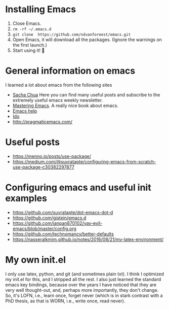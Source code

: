 # Installing Emacs

1. Close Emacs.
2. `rm -rf ~/.emacs.d`
3. `git clone  https://github.com/ndvanforeest/emacs.git`
4. Open Emacs, it will download all the packages. (Ignore the warnings on the first launch.)
5. Start using it! :tada:

#  General information on emacs 

I learned a lot about emacs from the following sites

- [Sacha Chua](https://sachachua.com/blog/emacs/) Here you can find many useful posts and subscribe to the extremely useful emacs weekly newsletter.
- [Mastering Emacs](https://www.masteringemacs.org/). A really nice book about emacs. 
- [Emacs help](https://www.emacswiki.org/emacs/EmacsNewbieHelpReference)
- [Ido](https://www.masteringemacs.org/article/introduction-to-ido-mode)
- http://pragmaticemacs.com/

# Useful posts

- https://menno.io/posts/use-package/
- https://medium.com/@suvratapte/configuring-emacs-from-scratch-use-package-c30382297877

#  Configuring emacs and useful init examples

- https://github.com/suvratapte/dot-emacs-dot-d
- https://github.com/gjstein/emacs.d
- https://github.com/ianpan870102/yay-evil-emacs/blob/master/config.org
- https://github.com/technomancy/better-defaults
- https://nasseralkmim.github.io/notes/2016/08/21/my-latex-environment/

# My own init.el

I only use latex, python, and git (and sometimes plain txt).
I think I optimized my init.el for this, and I stripped all the rest.
I also just learned the standard emacs key bindings, because over the years I have noticed that they are very well thought-out, and, perhaps more importantly, they don't change.
So, it's LOFN, i.e., learn once, forget never (which is in stark contrast with a PhD thesis, as that is WORN, i.e., write once, read never).
